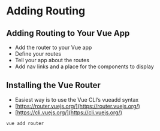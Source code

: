 # Adding Routing

## Adding Routing to Your Vue App

- Add the router to your Vue app
- Define your routes
- Tell your app about the routes
- Add nav links and a place for the components to display

## Installing the Vue Router 

- Easiest way is to use the Vue CLI’s vueadd syntax
- [https://router.vuejs.org/](https://router.vuejs.org/)
- [https://cli.vuejs.org/](https://cli.vuejs.org/)

```shell
vue add router
```

